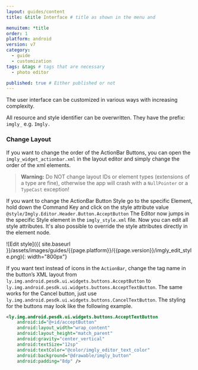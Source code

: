 ```yaml
---
layout: guides/content
title: &title Interface # title as shown in the menu and

menuitem: *title
order: 1
platform: android
version: v7
category:
  - guide
  - customization
tags: &tags # tags that are necessary
  - photo editor

published: true # Either published or not
---
```


The user interface can be customized in various ways with increasing complexity.

​All resource and style identifier can be overwritten. They have the prefix: `imgly_` e.g. `Imgly.`
​

### Change Layout

If you want to change the order of the ActionBar Buttons, you can open the `imgly_widget_actionbar.xml` in the layout editor and simply change the order of the xml elements.

> __Warning:__ Do NOT change layout IDs or element types (extensions of a type are fine), otherwise the app will crash with a `NullPointer` or a `TypeCast` exception!

If you want to change the ActionBar Button Style go to the specific Element, hold down the Command Key and click on the style attribute value `@style/Imgly.Editor.Header.Button.AcceptButton`
The Editor now jumps in the specific Style element in the `imgly_style.xml` file.
Now you can edit all style attributes. It's also possible to override the style attributes directly in the element node.

![Edit style]({{ site.baseurl }}/assets/images/guides/{{page.platform}}/{{page.version}}/imgly_edit_style.png){: width="800px"}

If you want text instead of icons in the `ActionBar`, change the tag name in the button’s XML layout from `ly.img.android.pesdk.ui.widgets.buttons.AcceptButton` to `ly.img.android.pesdk.ui.widgets.buttons.AcceptTextButton`. The same works for the Cancel button, just use `ly.img.android.pesdk.ui.widgets.buttons.CancelTextButton`.
The styling for the buttons may look like the following example.

```xml
<ly.img.android.pesdk.ui.widgets.buttons.AcceptTextButton
    android:id="@+id/acceptButton"
    android:layout_width="wrap_content"
    android:layout_height="match_parent"
    android:gravity="center_vertical"
    android:textSize="12sp"
    android:textColor="@color/imgly_editor_text_color"
    android:background="@drawable/imgly_button"
    android:padding="8dp" />
```
